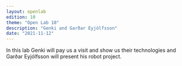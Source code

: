 ```yaml
---
layout: openlab
edition: 10
theme: "Open Lab 10"
description: "Genki and Garðar Eyjólfsson"
date: "2021-11-12"
---
```


In this lab Genki will pay us a visit and show us their technologies and Garðar Eyjólfsson will present his robot project.
